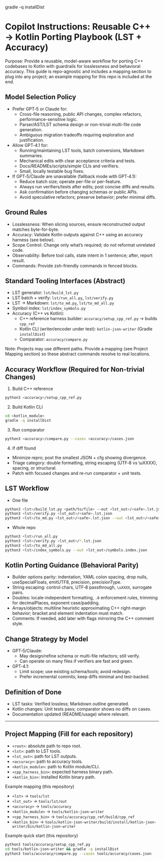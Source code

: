 gradle -q installDist
# Copilot Instructions: Reusable C++ → Kotlin Porting Playbook (LST + Accuracy)

Purpose: Provide a reusable, model-aware workflow for porting C++ codebases to Kotlin with guardrails for losslessness and behavioral accuracy. This guide is repo-agnostic and includes a mapping section to plug into any project; an example mapping for this repo is included at the end.

## Model Selection Policy
- Prefer GPT‑5 or Claude for:
  - Cross-file reasoning, public API changes, complex refactors, performance-sensitive logic.
  - Parser/AST/LST schema design or non-trivial multi-file code generation.
  - Ambiguous migration tradeoffs requiring exploration and justification.
- Allow GPT‑4.1 for:
  - Running/maintaining LST tools, batch conversions, Markdown summaries.
  - Mechanical edits with clear acceptance criteria and tests.
  - Docs/READMEs/scripts/simple CLIs and verifiers.
  - Small, locally testable bug fixes.
- If GPT‑5/Claude are unavailable (fallback mode with GPT‑4.1):
  - Reduce batch size; operate per-file or per-feature.
  - Always run verifiers/tests after edits; post concise diffs and results.
  - Ask confirmation before changing schemas or public APIs.
  - Avoid speculative refactors; preserve behavior; prefer minimal diffs.

## Ground Rules
- Losslessness: When slicing sources, ensure reconstructed output matches byte-for-byte.
- Accuracy: Validate Kotlin outputs against C++ using an accuracy harness (see below).
- Scope Control: Change only what’s required; do not reformat unrelated code.
- Observability: Before tool calls, state intent in 1 sentence; after, report result.
- Commands: Provide zsh-friendly commands in fenced blocks.

## Standard Tooling Interfaces (Abstract)
- LST generator: `lst/build_lst.py`
- LST batch + verify: `lst/run_all.py`, `lst/verify.py`
- LST → Markdown: `lst/to_md.py`, `lst/to_md_all.py`
- Symbol index: `lst/index_symbols.py`
- Accuracy (C++ vs Kotlin):
  - C++ reference harness builder: `accuracy/setup_cpp_ref.py` → builds `cpp_ref`
  - Kotlin CLI (writer/encoder under test): `kotlin-json-writer` (Gradle `installDist`)
  - Comparator: `accuracy/compare.py`

Note: Projects may use different paths. Provide a mapping (see Project Mapping section) so these abstract commands resolve to real locations.

## Accuracy Workflow (Required for Non-trivial Changes)
1) Build C++ reference
```sh
python3 <accuracy>/setup_cpp_ref.py
```
2) Build Kotlin CLI
```sh
cd <kotlin_module>
gradle -q installDist
```
3) Run comparator
```sh
python3 <accuracy>/compare.py --cases <accuracy>/cases.json
```
4) If diff found
- Minimize repro; post the smallest JSON + cfg showing divergence.
- Triage category: double formatting, string escaping (UTF‑8 vs \uXXXX), spacing, or structural.
- Patch with focused changes and re-run comparator + unit tests.

## LST Workflow
- One file
```sh
python3 <lst>/build_lst.py <path/to/file> --out <lst_out>/<safe>.lst.json
python3 <lst>/verify.py <lst_out>/<safe>.lst.json
python3 <lst>/to_md.py <lst_out>/<safe>.lst.json --out <lst_out>/<safe>.md
```
- Whole repo
```sh
python3 <lst>/run_all.py
python3 <lst>/verify.py <lst_out>/*.lst.json
python3 <lst>/to_md_all.py
python3 <lst>/index_symbols.py --out <lst_out>/symbols.index.json
```

## Kotlin Porting Guidance (Behavioral Parity)
- Builder options parity: indentation, YAML colon spacing, drop nulls, useSpecialFloats, emitUTF8, precision, precisionType.
- String escaping: control chars, UTF‑8 passthrough, `\uXXXX`, surrogate pairs.
- Doubles: locale-independent formatting, `.0` enforcement rules, trimming for decimalPlaces, exponent case/padding.
- Arrays/objects: multiline heuristic approximating C++ right-margin behavior; bracket and element indentation must match.
- Comments: If needed, add later with flags mirroring the C++ comment style.

## Change Strategy by Model
- GPT‑5/Claude:
  - May design/refine schema or multi-file refactors; still verify.
  - Can operate on many files if verifiers are fast and green.
- GPT‑4.1:
  - Limit scope; use existing schema/tools; avoid redesign.
  - Prefer incremental commits; keep diffs minimal and test-backed.

## Definition of Done
- LST tasks: Verified lossless; Markdown outline generated.
- Kotlin changes: Unit tests pass; comparator shows no diffs on cases.
- Documentation updated (README/usage) where relevant.

---

## Project Mapping (Fill for each repository)
- `<root>`: absolute path to repo root.
- `<lst>`: path to LST tools.
- `<lst_out>`: path for LST outputs.
- `<accuracy>`: path to accuracy tools.
- `<kotlin_module>`: path to Kotlin module/CLI.
- `<cpp_harness_bin>`: expected harness binary path.
- `<kotlin_bin>`: installed Kotlin binary path.

Example mapping (this repository)
- `<lst>` → `tools/lst`
- `<lst_out>` → `tools/lst/out`
- `<accuracy>` → `tools/accuracy`
- `<kotlin_module>` → `tools/kotlin-json-writer`
- `<cpp_harness_bin>` → `tools/accuracy/cpp_ref/build/cpp_ref`
- `<kotlin_bin>` → `tools/kotlin-json-writer/build/install/kotlin-json-writer/bin/kotlin-json-writer`

Example quick start (this repository)
```sh
python3 tools/accuracy/setup_cpp_ref.py
cd tools/kotlin-json-writer && gradle -q installDist
python3 tools/accuracy/compare.py --cases tools/accuracy/cases.json
```
